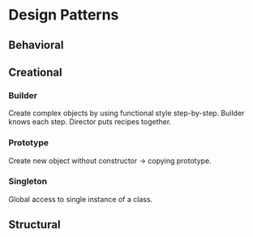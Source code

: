 # Design Patterns
## Behavioral
## Creational
### Builder
Create complex objects by using functional style step-by-step. Builder knows each step. Director puts recipes together.
### Prototype
Create new object without constructor -> copying prototype.
### Singleton
Global access to single instance of a class.
## Structural